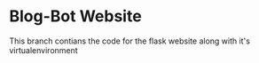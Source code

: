 # Blog-Bot Website
This branch contians the code for the flask website along with it's virtualenvironment
